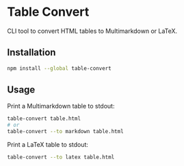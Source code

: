 # Table Convert

CLI tool to convert HTML tables to Multimarkdown or LaTeX.


## Installation

```sh
npm install --global table-convert
```


## Usage

Print a Multimarkdown table to stdout:

```sh
table-convert table.html
# or
table-convert --to markdown table.html
```

Print a LaTeX table to stdout:

```sh
table-convert --to latex table.html
```
